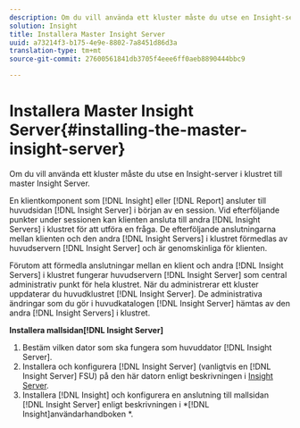```yaml
---
description: Om du vill använda ett kluster måste du utse en Insight-server i klustret till master Insight Server.
solution: Insight
title: Installera Master Insight Server
uuid: a73214f3-b175-4e9e-8802-7a8451d86d3a
translation-type: tm+mt
source-git-commit: 27600561841db3705f4eee6ff0aeb8890444bbc9

---
```



# Installera Master Insight Server{#installing-the-master-insight-server}

Om du vill använda ett kluster måste du utse en Insight-server i klustret till master Insight Server.

En klientkomponent som [!DNL Insight] eller [!DNL Report] ansluter till huvudsidan [!DNL Insight Server] i början av en session. Vid efterföljande punkter under sessionen kan klienten ansluta till andra [!DNL Insight Servers] i klustret för att utföra en fråga. De efterföljande anslutningarna mellan klienten och den andra [!DNL Insight Servers] i klustret förmedlas av huvudservern [!DNL Insight Server] och är genomskinliga för klienten.

Förutom att förmedla anslutningar mellan en klient och andra [!DNL Insight Servers] i klustret fungerar huvudservern [!DNL Insight Server] som central administrativ punkt för hela klustret. När du administrerar ett kluster uppdaterar du huvudklustret [!DNL Insight Server]. De administrativa ändringar som du gör i huvudkatalogen [!DNL Insight Server] hämtas av den andra [!DNL Insight Servers] i klustret.

**Installera mallsidan[!DNL Insight Server]**

1. Bestäm vilken dator som ska fungera som huvuddator [!DNL Insight Server].
1. Installera och konfigurera [!DNL Insight Server] (vanligtvis en [!DNL Insight Server] FSU) på den här datorn enligt beskrivningen i [Insight Server](../../../../../../home/c-inst-svr/c-msr-server/c-msr-server.md).
1. Installera [!DNL Insight] och konfigurera en anslutning till mallsidan [!DNL Insight Server] enligt beskrivningen i *[!DNL Insight]användarhandboken *.
